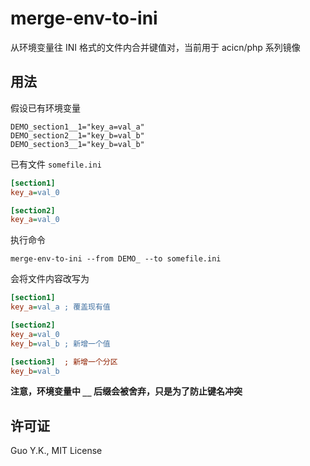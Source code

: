 # merge-env-to-ini

从环境变量往 INI 格式的文件内合并键值对，当前用于 acicn/php 系列镜像

## 用法

假设已有环境变量

```
DEMO_section1__1="key_a=val_a"
DEMO_section2__1="key_b=val_b"
DEMO_section3__1="key_b=val_b"
```

已有文件 `somefile.ini`

```ini
[section1]
key_a=val_0

[section2]
key_a=val_0
```

执行命令

```shell
merge-env-to-ini --from DEMO_ --to somefile.ini
```

会将文件内容改写为

```ini
[section1]
key_a=val_a ; 覆盖现有值

[section2]
key_a=val_0
key_b=val_b ; 新增一个值

[section3]  ; 新增一个分区
key_b=val_b
```

**注意，环境变量中 `__` 后缀会被舍弃，只是为了防止键名冲突**

## 许可证

Guo Y.K., MIT License
